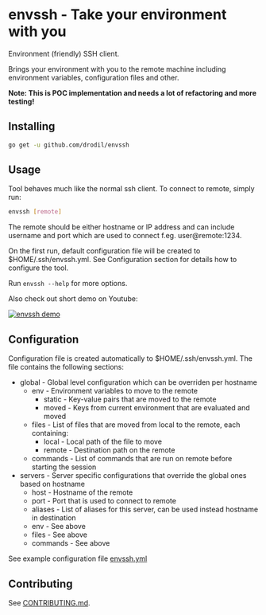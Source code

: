 # envssh - Take your environment with you

Environment (friendly) SSH client.

Brings your environment with you to the remote machine including
environment variables, configuration files and other.

**Note: This is POC implementation and needs a lot of refactoring and more testing!**

## Installing

```bash
go get -u github.com/drodil/envssh
```

## Usage

Tool behaves much like the normal ssh client. To connect to remote, simply run:

```bash
envssh [remote]
```

The remote should be either hostname or IP address and can include username and
port which are used to connect f.eg. user@remote:1234.

On the first run, default configuration file will be created to
$HOME/.ssh/envssh.yml. See Configuration section for details how to configure
the tool.

Run `envssh --help` for more options.

Also check out short demo on Youtube:

[![envssh demo](http://img.youtube.com/vi/x_4UvVzQRNU/0.jpg)](http://www.youtube.com/watch?v=x_4UvVzQRNU "envssh demo")


## Configuration

Configuration file is created automatically to $HOME/.ssh/envssh.yml.
The file contains the following sections:

* global - Global level configuration which can be overriden per hostname
	* env - Environment variables to move to the remote
		* static - Key-value pairs that are moved to the remote
		* moved - Keys from current environment that are evaluated and moved
	* files - List of files that are moved from local to the remote, each containing:
		* local - Local path of the file to move
		* remote - Destination path on the remote
	* commands - List of commands that are run on remote before starting the session
* servers - Server specific configurations that override the global ones based on hostname
	* host - Hostname of the remote
	* port - Port that is used to connect to remote
	* aliases - List of aliases for this server, can be used instead hostname in destination
	* env - See above
	* files - See above
	* commands - See above

See example configuration file [envssh.yml](envssh.yml)

## Contributing

See [CONTRIBUTING.md](CONTRIBUTING.md).
